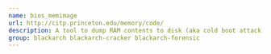 ```yaml
---
name: bios_memimage
url: http://citp.princeton.edu/memory/code/
description: A tool to dump RAM contents to disk (aka cold boot attack).
group: blackarch blackarch-cracker blackarch-forensic
---
```

